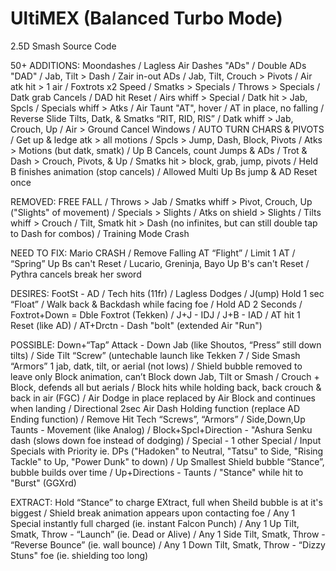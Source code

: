 # UltiMEX (Balanced Turbo Mode)
2.5D Smash Source Code

50+ ADDITIONS: Moondashes / Lagless Air Dashes "ADs" / Double ADs "DAD" / Jab, Tilt > Dash / Zair in-out ADs / Jab, Tilt, Crouch > Pivots / Air atk hit > 1 air / Foxtrots x2 Speed / Smatks > Specials / Throws > Specials / Datk grab Cancels / DAD hit Reset / Airs whiff > Special / Datk hit > Jab, Spcls / Specials whiff > Atks / Air Taunt "AT", hover / AT in place, no falling / Reverse Slide Tilts, Datk, & Smatks “RIT, RID, RIS” / Datk whiff > Jab, Crouch, Up / Air > Ground Cancel Windows / AUTO TURN CHARS & PIVOTS / Get up & ledge atk > all motions / Spcls > Jump, Dash, Block, Pivots / Atks > Motions (but datk, smatk) / Up B Cancels, count Jumps & ADs / Trot & Dash > Crouch, Pivots, & Up / Smatks hit > block, grab, jump, pivots / Held B finishes animation (stop cancels) / Allowed Multi Up Bs jump & AD Reset once

REMOVED: FREE FALL / Throws > Jab / Smatks whiff > Pivot, Crouch, Up ("Slights" of movement) / Specials > Slights / Atks on shield > Slights / Tilts whiff > Crouch / Tilt, Smatk hit > Dash (no infinites, but can still double tap to Dash for combos) / Training Mode Crash

NEED TO FIX: Mario CRASH / Remove Falling AT “Flight” / Limit 1 AT / “Spring” Up Bs can't Reset / Lucario, Greninja, Bayo Up B's can't Reset / Pythra cancels break her sword

DESIRES: FootSt - AD / Tech hits (11fr) / Lagless Dodges / J(ump) Hold 1 sec “Float” / Walk back & Backdash while facing foe / Hold AD 2 Seconds / Foxtrot+Down = Dble Foxtrot (Tekken) / J+J - IDJ / J+B - IAD / AT hit 1 Reset (like AD) / AT+Drctn - Dash "bolt" (extended Air "Run")

POSSIBLE: Down+“Tap” Attack - Down Jab (like Shoutos, “Press” still down tilts) / Side Tilt “Screw” (untechable launch like Tekken 7 / Side Smash “Armors” 1 jab, datk, tilt, or aerial (not lows) / Shield bubble removed to leave only Block animation, can’t Block down Jab, Tilt or Smash / Crouch + Block, defends all but aerials / Block hits while holding back, back crouch & back in air (FGC) / Air Dodge in place replaced by Air Block and continues when landing / Directional 2sec Air Dash Holding function (replace AD Ending function) / Remove Hit Tech “Screws”, “Armors” / Side,Down,Up Taunts - Movement (like Analog) / Block+Spcl+Direction - "Ashura Senku dash (slows down foe instead of dodging) / Special - 1 other Special / Input Specials with Priority ie. DPs ("Hadoken" to Neutral, "Tatsu" to Side, "Rising Tackle" to Up, "Power Dunk" to down) / Up Smallest Shield bubble “Stance”, bubble builds over time / Up+Directions - Taunts / "Stance" while hit to "Burst" (GGXrd)

EXTRACT: Hold “Stance” to charge EXtract, full when Sheild bubble is at it's biggest / Shield break animation appears upon contacting foe / Any 1 Special instantly full charged (ie. instant Falcon Punch) / Any 1 Up Tilt, Smatk, Throw - “Launch” (ie. Dead or Alive) / Any 1 Side Tilt, Smatk, Throw - “Reverse Bounce” (ie. wall bounce) / Any 1 Down Tilt, Smatk, Throw - “Dizzy Stuns" foe (ie. shielding too long)
